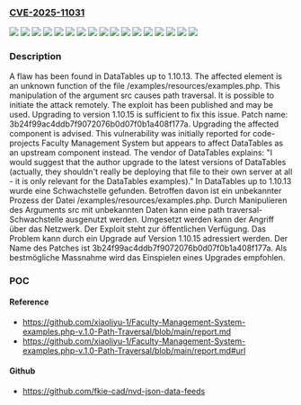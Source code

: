 ### [CVE-2025-11031](https://cve.mitre.org/cgi-bin/cvename.cgi?name=CVE-2025-11031)
![](https://img.shields.io/static/v1?label=Product&message=DataTables&color=blue)
![](https://img.shields.io/static/v1?label=Version&message=&color=brightgreen)
![](https://img.shields.io/static/v1?label=Version&message=1.10.0%20&color=brightgreen)
![](https://img.shields.io/static/v1?label=Version&message=1.10.1%20&color=brightgreen)
![](https://img.shields.io/static/v1?label=Version&message=1.10.10%20&color=brightgreen)
![](https://img.shields.io/static/v1?label=Version&message=1.10.11%20&color=brightgreen)
![](https://img.shields.io/static/v1?label=Version&message=1.10.12%20&color=brightgreen)
![](https://img.shields.io/static/v1?label=Version&message=1.10.13%20&color=brightgreen)
![](https://img.shields.io/static/v1?label=Version&message=1.10.2%20&color=brightgreen)
![](https://img.shields.io/static/v1?label=Version&message=1.10.3%20&color=brightgreen)
![](https://img.shields.io/static/v1?label=Version&message=1.10.4%20&color=brightgreen)
![](https://img.shields.io/static/v1?label=Version&message=1.10.5%20&color=brightgreen)
![](https://img.shields.io/static/v1?label=Version&message=1.10.6%20&color=brightgreen)
![](https://img.shields.io/static/v1?label=Version&message=1.10.7%20&color=brightgreen)
![](https://img.shields.io/static/v1?label=Version&message=1.10.8%20&color=brightgreen)
![](https://img.shields.io/static/v1?label=Version&message=1.10.9%20&color=brightgreen)
![](https://img.shields.io/static/v1?label=Vulnerability&message=Path%20Traversal&color=brightgreen)

### Description

A flaw has been found in DataTables up to 1.10.13. The affected element is an unknown function of the file /examples/resources/examples.php. This manipulation of the argument src causes path traversal. It is possible to initiate the attack remotely. The exploit has been published and may be used. Upgrading to version 1.10.15 is sufficient to fix this issue. Patch name: 3b24f99ac4ddb7f9072076b0d07f0b1a408f177a. Upgrading the affected component is advised. This vulnerability was initially reported for code-projects Faculty Management System but appears to affect DataTables as an upstream component instead. The vendor of DataTables explains: "I would suggest that the author upgrade to the latest versions of DataTables (actually, they shouldn't really be deploying that file to their own server at all - it is only relevant for the DataTables examples)."
In DataTables up to 1.10.13 wurde eine Schwachstelle gefunden. Betroffen davon ist ein unbekannter Prozess der Datei /examples/resources/examples.php. Durch Manipulieren des Arguments src mit unbekannten Daten kann eine path traversal-Schwachstelle ausgenutzt werden. Umgesetzt werden kann der Angriff über das Netzwerk. Der Exploit steht zur öffentlichen Verfügung. Das Problem kann durch ein Upgrade auf Version 1.10.15 adressiert werden. Der Name des Patches ist 3b24f99ac4ddb7f9072076b0d07f0b1a408f177a. Als bestmögliche Massnahme wird das Einspielen eines Upgrades empfohlen.

### POC

#### Reference
- https://github.com/xiaoliyu-1/Faculty-Management-System-examples.php-v.1.0-Path-Traversal/blob/main/report.md
- https://github.com/xiaoliyu-1/Faculty-Management-System-examples.php-v.1.0-Path-Traversal/blob/main/report.md#url

#### Github
- https://github.com/fkie-cad/nvd-json-data-feeds

